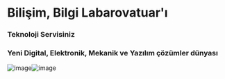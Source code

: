 # Bilişim, Bilgi Labarovatuar'ı
### Teknoloji Servisiniz
### Yeni Digital, Elektronik, Mekanik ve Yazılım çözümler dünyası
![image](https://github.com/Teknik24/Web/assets/151061166/789a155b-95bb-46d0-aefe-2e7bfda30061)![image](https://github.com/Teknik24/Web/assets/151061166/52bbf32c-22d1-4108-bcb9-67bb484aac7e)


